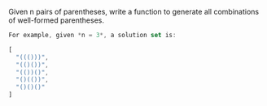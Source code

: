 Given n pairs of parentheses, write a function to generate all combinations of well-formed parentheses.

```javascript
For example, given *n = 3*, a solution set is:

[
  "((()))",
  "(()())",
  "(())()",
  "()(())",
  "()()()"
]
```